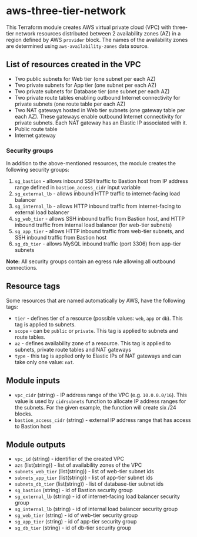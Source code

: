 # aws-three-tier-network

This Terraform module creates AWS virtual private cloud (VPC) with three-tier network resources distributed between 2 availability zones (AZ) in a region defined by AWS `provider` block. The names of the availability zones are determined using `aws-availability-zones` data source.

## List of resources created in the VPC

- Two public subnets for Web tier (one subnet per each AZ)
- Two private subnets for App tier (one subnet per each AZ)
- Two private subnets for Database tier (one subnet per each AZ)
- Two private route tables enabling outbound Internet connectivity for private subnets (one route table per each AZ)
- Two NAT gateways hosted in Web tier subnets (one gateway table per each AZ). These gateways enable outbound Internet connectivity for private subnets. Each NAT gateway has an Elastic IP associated with it.
- Public route table
- Internet gateway

### Security groups

In addition to the above-mentioned resources, the module creates the following security groups:

1. `sg_bastion` - allows inbound SSH traffic to Bastion host from IP address range defined in `bastion_access_cidr` input variable
2. `sg_external_lb` - allows inbound HTTP traffic to internet-facing load balancer
3. `sg_internal_lb` - allows HTTP inbound traffic from internet-facing to external load balancer
4. `sg_web_tier` - allows SSH inbound traffic from Bastion host, and HTTP inbound traffic from internal load balancer (for web-tier subnets)
5. `sg_app_tier` - allows HTTP inbound traffic from web-tier subnets, and SSH inbound traffic from Bastion host
6. `sg_db_tier` - allows MySQL inbound traffic (port 3306) from app-tier subnets

**Note:** All security groups contain an egress rule allowing all outbound connections.

## Resource tags

Some resources that are named automatically by AWS, have the following tags:

- `tier` - defines tier of a resource (possible values: `web`, `app` or `db`). This tag is applied to subnets.
- `scope` - can be `public` or `private`. This tag is applied to subnets and route tables.
- `az` - defines availability zone of a resource. This tag is applied to subnets, private route tables and NAT gateways
- `type` - this tag is applied only to Elastic IPs of NAT gateways and can take only one value: `nat`.

## Module inputs

- `vpc_cidr` (string) - IP address range of the VPC (e.g. `10.0.0.0/16`). This value is used by `cidrsubnets` function to allocate IP address ranges for the subnets. For the given example, the function will create six /24 blocks.
- `bastion_access_cidr` (string) - external IP address range that has access to Bastion host

## Module outputs

- `vpc_id` (string) - identifier of the created VPC
- `azs` (list(string)) - list of availability zones of the VPC
- `subnets_web_tier` (list(string)) - list of web-tier subnet ids
- `subnets_app_tier` (list(string)) - list of app-tier subnet ids
- `subnets_db_tier` (list(string)) - list of database-tier subnet ids
- `sg_bastion` (string) - id of Bastion security group
- `sg_external_lb` (string) - id of internet-facing load balancer security group
- `sg_internal_lb` (string) - id of internal load balancer security group
- `sg_web_tier` (string) - id of web-tier security group
- `sg_app_tier` (string) - id of app-tier security group
- `sg_db_tier` (string) - id of db-tier security group

